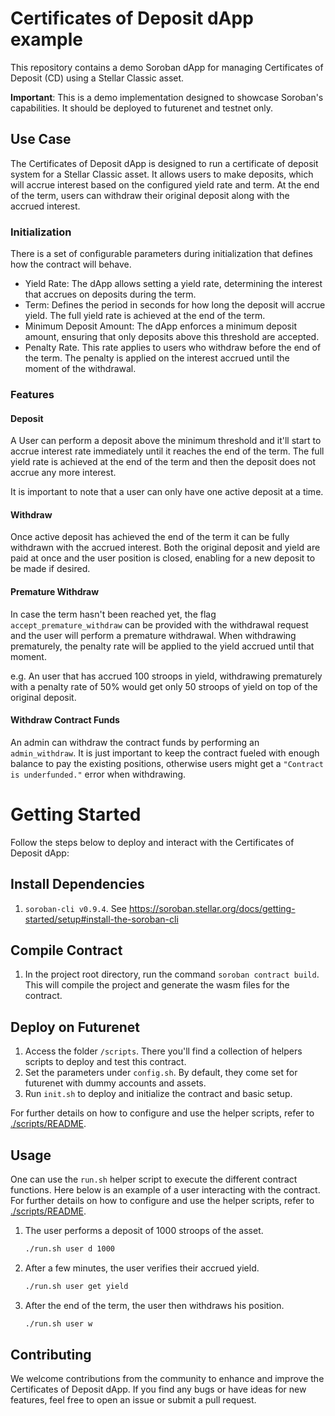# Certificates of Deposit dApp example

This repository contains a demo Soroban dApp for managing Certificates of Deposit (CD) using a Stellar Classic asset.

**Important**: This is a demo implementation designed to showcase Soroban's capabilities. It should be deployed to futurenet and testnet only.

## Use Case

The Certificates of Deposit dApp is designed to run a certificate of deposit system for a Stellar Classic asset. It allows users to make deposits, which will accrue interest based on the configured yield rate and term. At the end of the term, users can withdraw their original deposit along with the accrued interest.

### Initialization

There is a set of configurable parameters during initialization that defines how the contract will behave.

- Yield Rate: The dApp allows setting a yield rate, determining the interest that accrues on deposits during the term.
- Term: Defines the period in seconds for how long the deposit will accrue yield. The full yield rate is achieved at the end of the term.
- Minimum Deposit Amount: The dApp enforces a minimum deposit amount, ensuring that only deposits above this threshold are accepted.
- Penalty Rate. This rate applies to users who withdraw before the end of the term. The penalty is applied on the interest accrued until the moment of the withdrawal.

### Features

#### Deposit

A User can perform a deposit above the minimum threshold and it'll start to accrue interest rate immediately until it reaches the end of the term.
The full yield rate is achieved at the end of the term and then the deposit does not accrue any more interest.

It is important to note that a user can only have one active deposit at a time.

#### Withdraw

Once active deposit has achieved the end of the term it can be fully withdrawn with the accrued interest. Both the original deposit and yield are paid at once and the user position is closed, enabling for a new deposit to be made if desired.

#### Premature Withdraw

In case the term hasn't been reached yet, the flag `accept_premature_withdraw` can be provided with the withdrawal request and the user will perform a premature withdrawal.
When withdrawing prematurely, the penalty rate will be applied to the yield accrued until that moment.

e.g. An user that has accrued 100 stroops in yield, withdrawing prematurely with a penalty rate of 50% would get only 50 stroops of yield on top of the original deposit.

#### Withdraw Contract Funds

An admin can withdraw the contract funds by performing an `admin_withdraw`. It is just important to keep the contract fueled with enough balance to pay the existing positions, otherwise users might get a `"Contract is underfunded."` error when withdrawing.

# Getting Started

Follow the steps below to deploy and interact with the Certificates of Deposit dApp:

## Install Dependencies

1. `soroban-cli v0.9.4`. See https://soroban.stellar.org/docs/getting-started/setup#install-the-soroban-cli

## Compile Contract

1. In the project root directory, run the command `soroban contract build`. This will compile the project and generate the wasm files for the contract.

## Deploy on Futurenet

1. Access the folder `/scripts`. There you'll find a collection of helpers scripts to deploy and test this contract.
2. Set the parameters under `config.sh`. By default, they come set for futurenet with dummy accounts and assets.
3. Run `init.sh` to deploy and initialize the contract and basic setup.

For further details on how to configure and use the helper scripts, refer to [./scripts/README](scripts/README.md).

## Usage

One can use the `run.sh` helper script to execute the different contract functions. Here below is an example of a user interacting with the contract.
For further details on how to configure and use the helper scripts, refer to [./scripts/README](scripts/README.md).

1. The user performs a deposit of 1000 stroops of the asset.
   ```bash
   ./run.sh user d 1000
   ```
2. After a few minutes, the user verifies their accrued yield.
   ```bash
   ./run.sh user get yield
   ```
3. After the end of the term, the user then withdraws his position.
   ```bash
   ./run.sh user w
   ```

## Contributing

We welcome contributions from the community to enhance and improve the Certificates of Deposit dApp. If you find any bugs or have ideas for new features, feel free to open an issue or submit a pull request.

